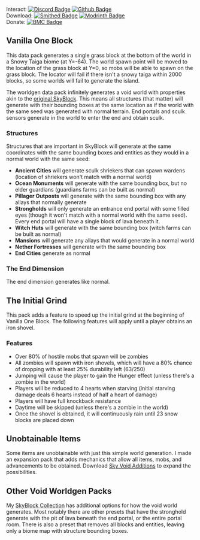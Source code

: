 Interact:	[![Discord Badge](https://img.shields.io/badge/_-Discord-black?logo=discord&logoColor=%235865F2&labelColor=black&color=%235865F2)](https://discord.gg/mzWSZuGatd)
[![Github Badge](https://img.shields.io/badge/_-GitHub-black?logo=github&logoColor=white&labelColor=%23181717&color=white&)](https://github.com/BluePsychoRanger/SkyBlock_Collection)  
Download: [![Smithed Badge](https://img.shields.io/badge/_-Smithed-black?logo=hackthebox&logoColor=%231b48c4&labelColor=black&color=%231b48c4)](https://smithed.net/packs/vanilla_one_block)
[![Modrinth Badge](https://img.shields.io/badge/_-Modrinth-black?logo=modrinth&logoColor=%2300AF5C&labelColor=black&color=%2300AF5C)](https://modrinth.com/datapack/vanilla-one-block)  
Donate: [![BMC Badge](https://img.shields.io/badge/_%20-Buy%20Me%20a%20Coffee-black?logo=buymeacoffee&logoColor=%23FFDD00&labelColor=black&color=%23FFDD00)](https://bmc.link/bluepsychoranger)
## Vanilla One Block
This data pack generates a single grass block at the bottom of the world in a Snowy Taiga biome (at Y=-64). The world spawn point will be moved to the location of the grass block at Y=0, so mobs will be able to spawn on the grass block. The locator will fail if there isn't a snowy taiga within 2000 blocks, so some worlds will fail to generate the island.

The worldgen data pack infinitely generates a void world with properties akin to the [original SkyBlock](https://skyblock.net/). This means all structures (that matter) will generate with their bounding boxes at the same location as if the world with the same seed was generated with normal terrain. End portals and sculk sensors generate in the world to enter the end and obtain sculk.

### Structures
Structures that are important in SkyBlock will generate at the same coordinates with the same bounding boxes and entities as they would in a normal world with the same seed:
- **Ancient Cities** will generate sculk shriekers that can spawn wardens (location of shriekers won't match with a normal world)
- **Ocean Monuments** will generate with the same bounding box, but no elder guardians (guardians farms can be built as normal)
- **Pillager Outposts** will generate with the same bounding box with any allays that normally generate
- **Strongholds** will only generate an entrance end portal with some filled eyes (though it won't match with a normal world with the same seed). Every end portal will have a single block of lava beneath it.
- **Witch Huts** will generate with the same bounding box (witch farms can be built as normal)
- **Mansions** will generate any allays that would generate in a normal world
- **Nether Fortresses** will generate with the same bounding box
- **End Cities** generate as normal

### The End Dimension
The end dimension generates like normal.

## The Initial Grind
This pack adds a feature to speed up the initial grind at the beginning of Vanilla One Block. The following features will apply until a player obtains an iron shovel.

### Features
- Over 80% of hostile mobs that spawn will be zombies
- All zombies will spawn with iron shovels, which will have a 80% chance of dropping with at least 25% durability left (63/250)
- Jumping will cause the player to gain the Hunger effect (unless there's a zombie in the world)
- Players will be reduced to 4 hearts when starving (initial starving damage deals 6 hearts instead of half a heart of damage)
- Players will have full knockback resistance
- Daytime will be skipped (unless there's a zombie in the world)
- Once the shovel is obtained, it will continuously rain until 23 snow blocks are placed down

## Unobtainable Items
Some items are unobtainable with just this simple world generation. I made an expansion pack that adds mechanics that allow all items, mobs, and advancements to be obtained. Download [Sky Void Additions](https://smithed.net/packs/skyvoid_additions) to expand the possibilities.

## Other Void Worldgen Packs
My [SkyBlock Collection](https://github.com/BluePsychoRanger/SkyBlock_Collection) has additional options for how the void world generates. Most notably there are other presets that have the stronghold generate with the pit of lava beneath the end portal, or the entire portal room. There is also a preset that removes all blocks and entities, leaving only a biome map with structure bounding boxes. 
